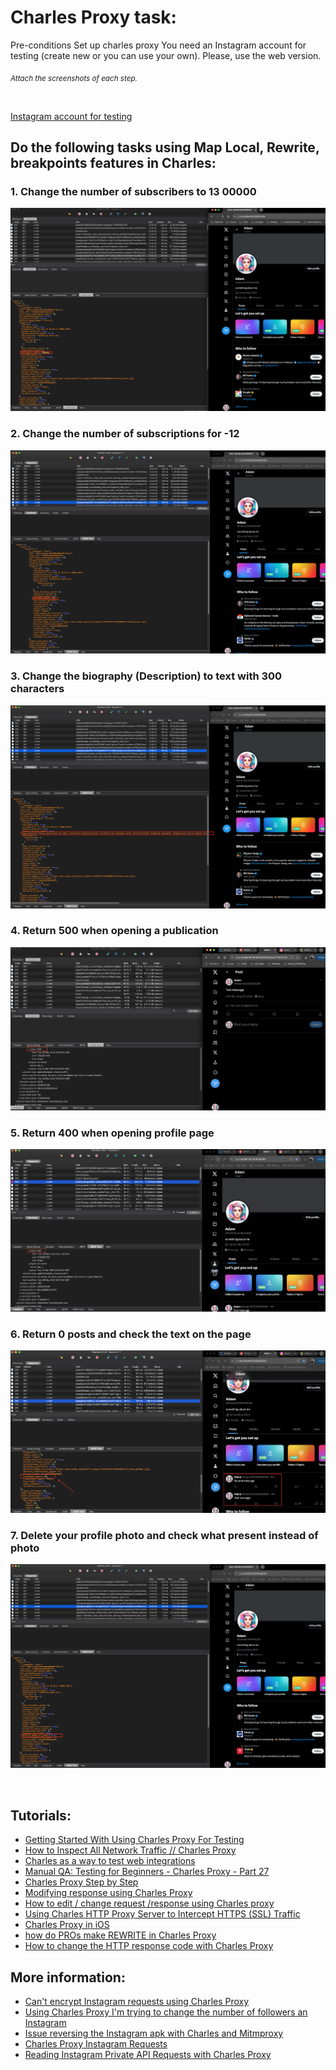 # Charles Proxy task: 

Pre-conditions
Set up charles proxy
You need an Instagram account for testing (create new or you can use your own). Please, use the web version.

<sub>*Attach the screenshots of each step.*</sub>

<br>

[Instagram account for testing](https://www.instagram.com/adamceg/)

## Do the following tasks using Map Local, Rewrite, breakpoints features in Charles:

### 1. Change the number of subscribers to 13 00000

![Solution_1](img/Solution_1.png)

### 2. Change the number of subscriptions for -12

![Solution_2](img/Solution_2.png)

### 3. Change the biography (Description) to text with 300 characters

![Solution_3](img/Solution_3.png)

### 4. Return 500 when opening a publication

![Solution_4](img/Solution_4.png)

### 5. Return 400 when opening profile page

![Solution_5](img/Solution_5.png)

### 6. Return 0 posts and check the text on the page

![Solution_6](img/Solution_6.png)

### 7. Delete your profile photo and check what present instead of photo

![Solution_7](img/Solution_7.png)

<br>

## Tutorials:

- [Getting Started With Using Charles Proxy For Testing](https://www.youtube.com/watch?v=lf2yCklqdyo&t=549s)
- [How to Inspect All Network Traffic // Charles Proxy](https://www.youtube.com/watch?v=RwfeH5ahxCg)
- [Charles as a way to test web integrations](https://www.youtube.com/watch?v=v8RYWEUPSK8)
- [Manual QA: Testing for Beginners - Charles Proxy - Part 27](https://www.youtube.com/watch?v=tEvQg_mwlHk)
- [Charles Proxy Step by Step](https://www.youtube.com/watch?v=nEcz0Dw9IQI&list=PLNRoIKv4RbroQ51nSWoXKLHGMKjOqjrry)
- [Modifying response using Charles Proxy](https://www.youtube.com/watch?v=DWSGX5lsJxw)
- [How to edit / change request /response using Charles proxy](https://www.youtube.com/watch?v=vtlsTIBEi7s&t=336s)
- [Using Charles HTTP Proxy Server to Intercept HTTPS (SSL) Traffic](https://www.youtube.com/watch?v=AElqiF6VSZI)
- [Charles Proxy in iOS](https://www.youtube.com/watch?v=qp3Q3E_DSB4)
- [how do PROs make REWRITE in Charles Proxy](https://www.youtube.com/watch?v=YEY7Vdqjm_Q)
- [How to change the HTTP response code with Charles Proxy](https://www.youtube.com/watch?v=0228QtlCGY4)

## More information:

- [Can't encrypt Instagram requests using Charles Proxy](https://stackoverflow.com/questions/60278132/cant-encrypt-instagram-requests-using-charles-proxy)
- [Using Charles Proxy I'm trying to change the number of followers an Instagram](https://stackoverflow.com/questions/78390094/using-charles-proxy-im-trying-to-change-the-number-of-followers-an-instagram-ac)
- [Issue reversing the Instagram apk with Charles and Mitmproxy](https://github.com/subzeroid/instagrapi/discussions/666)
- [Charles Proxy Instagram Requests](https://github.com/aliforever/charles-proxy-instagram-requests)
- [Reading Instagram Private API Requests with Charles Proxy](https://archive.ph/2022.10.13-160735/https://adw0rd.com/2020/03/26/sniffing-instagram-charles-proxy/en/#selection-227.0-227.57)